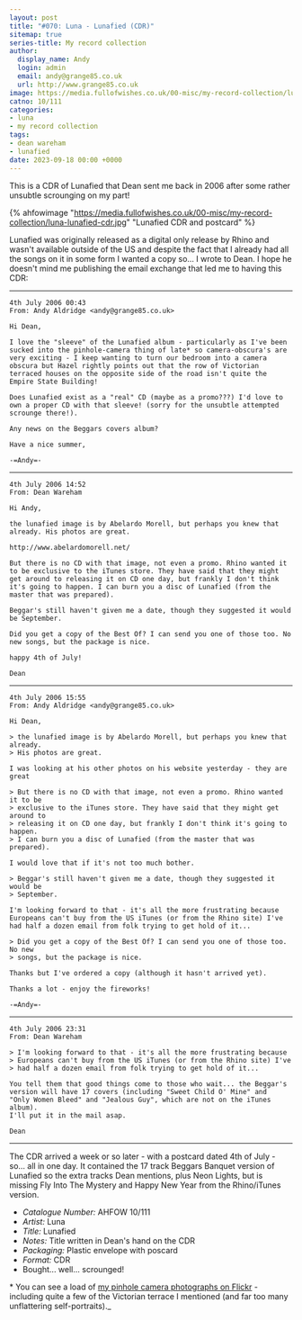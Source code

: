 ```yaml
---
layout: post
title: "#070: Luna - Lunafied (CDR)"
sitemap: true
series-title: My record collection
author:
  display_name: Andy
  login: admin
  email: andy@grange85.co.uk
  url: http://www.grange85.co.uk
image: https://media.fullofwishes.co.uk/00-misc/my-record-collection/luna-lunafied-cdr.jpg
catno: 10/111
categories:
- luna
- my record collection
tags:
- dean wareham
- lunafied
date: 2023-09-18 00:00 +0000
---
```

This is a CDR of Lunafied that Dean sent me back in 2006 after some rather unsubtle scrounging on my part!

{% ahfowimage "https://media.fullofwishes.co.uk/00-misc/my-record-collection/luna-lunafied-cdr.jpg" "Lunafied CDR and postcard" %}

Lunafied was originally released as a digital only release by Rhino and wasn't available outside of the US and despite the fact that I already had all the songs on it in some form I wanted a copy so... I wrote to Dean. I hope he doesn't mind me publishing the email exchange that led me to having this CDR:

<!--more-->

---

```
4th July 2006 00:43
From: Andy Aldridge <andy@grange85.co.uk>
 
Hi Dean,  

I love the "sleeve" of the Lunafied album - particularly as I've been sucked into the pinhole-camera thing of late* so camera-obscura's are very exciting - I keep wanting to turn our bedroom into a camera obscura but Hazel rightly points out that the row of Victorian terraced houses on the opposite side of the road isn't quite the Empire State Building!

Does Lunafied exist as a "real" CD (maybe as a promo???) I'd love to own a proper CD with that sleeve! (sorry for the unsubtle attempted scrounge there!).

Any news on the Beggars covers album?

Have a nice summer,

-=Andy=-
```

---
    
```
4th July 2006 14:52  
From: Dean Wareham
            
Hi Andy,

the lunafied image is by Abelardo Morell, but perhaps you knew that already. His photos are great.

http://www.abelardomorell.net/

But there is no CD with that image, not even a promo. Rhino wanted it to be exclusive to the iTunes store. They have said that they might get around to releasing it on CD one day, but frankly I don't think it's going to happen. I can burn you a disc of Lunafied (from the master that was prepared).

Beggar's still haven't given me a date, though they suggested it would be September.

Did you get a copy of the Best Of? I can send you one of those too. No new songs, but the package is nice.

happy 4th of July!

Dean
```

---

```
4th July 2006 15:55
From: Andy Aldridge <andy@grange85.co.uk>

Hi Dean,

> the lunafied image is by Abelardo Morell, but perhaps you knew that already.
> His photos are great.

I was looking at his other photos on his website yesterday - they are great

> But there is no CD with that image, not even a promo. Rhino wanted it to be
> exclusive to the iTunes store. They have said that they might get around to
> releasing it on CD one day, but frankly I don't think it's going to happen.
> I can burn you a disc of Lunafied (from the master that was prepared).

I would love that if it's not too much bother.

> Beggar's still haven't given me a date, though they suggested it would be
> September.

I'm looking forward to that - it's all the more frustrating because Europeans can't buy from the US iTunes (or from the Rhino site) I've had half a dozen email from folk trying to get hold of it...

> Did you get a copy of the Best Of? I can send you one of those too. No new
> songs, but the package is nice.

Thanks but I've ordered a copy (although it hasn't arrived yet).

Thanks a lot - enjoy the fireworks!

-=Andy=-
```

---

```
4th July 2006 23:31  
From: Dean Wareham

> I'm looking forward to that - it's all the more frustrating because
> Europeans can't buy from the US iTunes (or from the Rhino site) I've
> had half a dozen email from folk trying to get hold of it...

You tell them that good things come to those who wait... the Beggar's version will have 17 covers (including "Sweet Child O' Mine" and  "Only Women Bleed" and "Jealous Guy", which are not on the iTunes album).
I'll put it in the mail asap.

Dean
```

---

The CDR arrived a week or so later - with a postcard dated 4th of July - so... all in one day. It contained the 17 track Beggars Banquet version of Lunafied so the extra tracks Dean mentions, plus Neon Lights, but is missing Fly Into The Mystery and Happy New Year from the Rhino/iTunes version.

 - *Catalogue Number:* AHFOW 10/111
 - *Artist:* Luna
 - *Title:* Lunafied
 - *Notes:* Title written in Dean's hand on the CDR
 - *Packaging:* Plastic envelope with poscard
 - *Format:* CDR
 - Bought... well... scrounged!

\* You can see a load of [my pinhole camera photographs on Flickr](https://www.flickr.com/photos/grange85/albums/260543) - including quite a few of the Victorian terrace I mentioned (and far too many unflattering self-portraits)._

